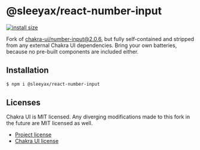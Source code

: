 # @sleeyax/react-number-input

[![install size](https://packagephobia.com/badge?p=@sleeyax/react-number-input@1.0.0)](https://packagephobia.com/result?p=@sleeyax/react-number-input@1.0.0)

Fork of [chakra-ui/number-input@2.0.6](https://github.com/chakra-ui/chakra-ui/tree/main/packages/number-input), but fully self-contained and stripped from any external Chakra UI dependencies. Bring your own batteries, because no pre-built components are included either.

## Installation

```sh
$ npm i @sleeyax/react-number-input
```

## Licenses
Chakra UI is MIT licensed. Any diverging modifications made to this fork in the future are MIT licensed as well. 

* [Project license](./LICENSE)
* [Chakra UI license](https://github.com/chakra-ui/chakra-ui/blob/main/LICENSE)
